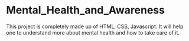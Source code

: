 # Mental_Health_and_Awareness
This project is completely made up of HTML, CSS, Javascript. It will help one to understand more about mental health and how to take care of it.
